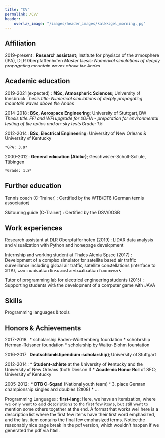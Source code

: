 ```yaml
---
title: "CV"
permalink: /CV/
header: 
    overlay_image: "/images/header_images/kalkkögel_morning.jpg"
---
```


<!--
Michael Binder
============



-->

Affiliation
---------
2019-present
:   **Research assistant**; Institute for physiscs of the atmosphere (IPA), DLR Oberpfaffenhofen
    *Master thesis: Numerical simulations of deeply propagating mountain waves above the Andes*

Academic education
---------

2019-2021 (expected)
:   **MSc, Atmospheric Sciences**; University of Innsbruck
    *Thesis title: Numerical simulations of deeply propagating mountain waves above the Andes*


2014-2018
:   **BSc, Aerospace Engineering**; University of Stuttgart, BW
    *Thesis title: FFI and WFI upgrade for SOFIA - preparation for environmental testing of the optics and on-sky tests*
    *Grade: 1.5*

2012-2014
:   **BSc, Electrical Engineering**; University of New Orleans & University of Kentucky

    *GPA: 3.9*

2000-2012
:   **General education (Abitur)**; Geschwister-Scholl-Schule, Tübingen

    *Grade: 1.5*



Further education
----------

Tennis coach (C-Trainer)
:   Certified by the WTB/DTB (German tennis association)

Skitouring guide (C-Trainer)
:   Certified by the DSV/DOSB


Work experiences
--------------------

Research assistant at DLR Oberpfaffenhofen (2019)
:   LIDAR data analysis and visualization with Python and homepage development 

Internship and working student at Thales Alenia Space (2017)
:   Development of a complex simulator for satellite based air traffic surveillance including global air traffic, satellite constellations (interface to STK), communication links and a visualization framework

Tutor of programming lab for electrical engineering students (2015)
:   Supporting students with the development of a computer game with JAVA


Skills
--------------------
Programming languages & tools


Honors & Achievements
--------------------

2017-2018
:   * scholarship Baden-Württemberg foundation
    * scholarship Herman-Reissner foundation
    * scholarship by Walter-Blohm foundation

2016-2017
:   **Deutschlandstipendium (scholarship)**; University of Stuttgart
    

2012-2014
:   * **Student-athlete** at the University of Kentucky and the University of New Orleans (both Division I)
    * **Academic Honor Roll** of SEC; University of Kentucky

2005-2012
:   * **DTB C-Squad** (National youth team)
    * 3. place German championship singles and doubles (2008)
    * ...



Programming Languages
:   **first-lang:** Here, we have an itemization, where we only want
    to add descriptions to the first few items, but still want to
    mention some others together at the end. A format that works well
    here is a description list where the first few items have their
    first word emphasized, and the last item contains the final few
    emphasized terms. Notice the reasonably nice page break in the pdf
    version, which wouldn't happen if we generated the pdf via html.



[ref]: https://github.com/githubuser/superlongprojectname

